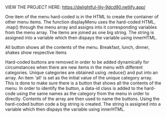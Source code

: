 VIEW THE PROJECT HERE: https://delightful-lily-9dcd90.netlify.app/


One item of the menu hard-coded is in the HTML to create the container of other menu items. 
The function displayMenu uses the hard-coded HTML, .map() through the menu array and assigns into it corresponding variables from the menu array. The items are joined as one big string. The string is assigned into a variable which then dispays the variable using innerHTML.

All button shows all the contents of the menu. Breakfast, lunch, dinner, shakes show respective items

Hard-coded buttons are removed in order to be added dynamically for circumstances when there are new items in the menu with different categories. Unique categories are obtained using .reduce() and put into an array. An item 'all' is set as the initial value of the unique category array. This is done to make sure there is a button that shows all the contents of the menu. In order to identify the button, a data-id class is added to the hard-code using the same names as the category from the menu in order to directly.
Contents of the array are then used to name the buttons. Using the hard-coded button code a big string is created. The string is assigned into a variable which then dispays the variable using innerHTML. 
 
